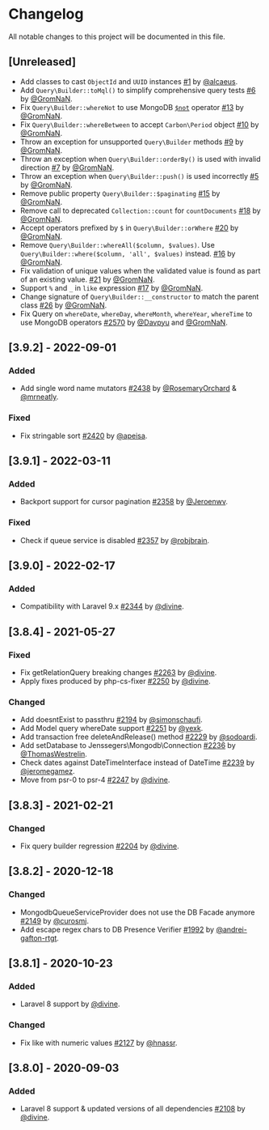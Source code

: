 # Changelog
All notable changes to this project will be documented in this file.

## [Unreleased]

- Add classes to cast `ObjectId` and `UUID` instances [#1](https://github.com/GromNaN/laravel-mongodb/pull/1) by [@alcaeus](https://github.com/alcaeus).
- Add `Query\Builder::toMql()` to simplify comprehensive query tests [#6](https://github.com/GromNaN/laravel-mongodb/pull/6) by [@GromNaN](https://github.com/GromNaN).
- Fix `Query\Builder::whereNot` to use MongoDB [`$not`](https://www.mongodb.com/docs/manual/reference/operator/query/not/) operator [#13](https://github.com/GromNaN/laravel-mongodb/pull/13) by [@GromNaN](https://github.com/GromNaN).
- Fix `Query\Builder::whereBetween` to accept `Carbon\Period` object [#10](https://github.com/GromNaN/laravel-mongodb/pull/10) by [@GromNaN](https://github.com/GromNaN).
- Throw an exception for unsupported `Query\Builder` methods [#9](https://github.com/GromNaN/laravel-mongodb/pull/9) by [@GromNaN](https://github.com/GromNaN).
- Throw an exception when `Query\Builder::orderBy()` is used with invalid direction [#7](https://github.com/GromNaN/laravel-mongodb/pull/7) by [@GromNaN](https://github.com/GromNaN).
- Throw an exception when `Query\Builder::push()` is used incorrectly [#5](https://github.com/GromNaN/laravel-mongodb/pull/5) by [@GromNaN](https://github.com/GromNaN).
- Remove public property `Query\Builder::$paginating` [#15](https://github.com/GromNaN/laravel-mongodb/pull/15) by [@GromNaN](https://github.com/GromNaN).
- Remove call to deprecated `Collection::count` for `countDocuments` [#18](https://github.com/GromNaN/laravel-mongodb/pull/18) by [@GromNaN](https://github.com/GromNaN).
- Accept operators prefixed by `$` in `Query\Builder::orWhere` [#20](https://github.com/GromNaN/laravel-mongodb/pull/20) by [@GromNaN](https://github.com/GromNaN).
- Remove `Query\Builder::whereAll($column, $values)`. Use `Query\Builder::where($column, 'all', $values)` instead. [#16](https://github.com/GromNaN/laravel-mongodb/pull/16) by [@GromNaN](https://github.com/GromNaN).
- Fix validation of unique values when the validated value is found as part of an existing value. [#21](https://github.com/GromNaN/laravel-mongodb/pull/21) by [@GromNaN](https://github.com/GromNaN).
- Support `%` and `_` in `like` expression [#17](https://github.com/GromNaN/laravel-mongodb/pull/17) by [@GromNaN](https://github.com/GromNaN).
- Change signature of `Query\Builder::__constructor` to match the parent class [#26](https://github.com/GromNaN/laravel-mongodb-private/pull/26) by [@GromNaN](https://github.com/GromNaN).
- Fix Query on `whereDate`, `whereDay`, `whereMonth`, `whereYear`, `whereTime` to use MongoDB operators [#2570](https://github.com/jenssegers/laravel-mongodb/pull/2376) by [@Davpyu](https://github.com/Davpyu) and [@GromNaN](https://github.com/GromNaN).

## [3.9.2] - 2022-09-01

### Added
- Add single word name mutators [#2438](https://github.com/jenssegers/laravel-mongodb/pull/2438) by [@RosemaryOrchard](https://github.com/RosemaryOrchard) & [@mrneatly](https://github.com/mrneatly).

### Fixed
- Fix stringable sort [#2420](https://github.com/jenssegers/laravel-mongodb/pull/2420) by [@apeisa](https://github.com/apeisa).

## [3.9.1] - 2022-03-11

### Added
- Backport support for cursor pagination [#2358](https://github.com/jenssegers/laravel-mongodb/pull/2358) by [@Jeroenwv](https://github.com/Jeroenwv).

### Fixed
- Check if queue service is disabled [#2357](https://github.com/jenssegers/laravel-mongodb/pull/2357) by [@robjbrain](https://github.com/robjbrain).

## [3.9.0] - 2022-02-17

### Added
- Compatibility with Laravel 9.x [#2344](https://github.com/jenssegers/laravel-mongodb/pull/2344) by [@divine](https://github.com/divine).

## [3.8.4] - 2021-05-27

### Fixed
- Fix getRelationQuery breaking changes [#2263](https://github.com/jenssegers/laravel-mongodb/pull/2263) by [@divine](https://github.com/divine).
- Apply fixes produced by php-cs-fixer [#2250](https://github.com/jenssegers/laravel-mongodb/pull/2250) by [@divine](https://github.com/divine).

### Changed
- Add doesntExist to passthru [#2194](https://github.com/jenssegers/laravel-mongodb/pull/2194) by [@simonschaufi](https://github.com/simonschaufi).
- Add Model query whereDate support [#2251](https://github.com/jenssegers/laravel-mongodb/pull/2251) by [@yexk](https://github.com/yexk).
- Add transaction free deleteAndRelease() method [#2229](https://github.com/jenssegers/laravel-mongodb/pull/2229) by [@sodoardi](https://github.com/sodoardi).
- Add setDatabase to Jenssegers\Mongodb\Connection [#2236](https://github.com/jenssegers/laravel-mongodb/pull/2236) by [@ThomasWestrelin](https://github.com/ThomasWestrelin).
- Check dates against DateTimeInterface instead of DateTime [#2239](https://github.com/jenssegers/laravel-mongodb/pull/2239) by [@jeromegamez](https://github.com/jeromegamez).
- Move from psr-0 to psr-4 [#2247](https://github.com/jenssegers/laravel-mongodb/pull/2247) by [@divine](https://github.com/divine).

## [3.8.3] - 2021-02-21

### Changed
- Fix query builder regression [#2204](https://github.com/jenssegers/laravel-mongodb/pull/2204) by [@divine](https://github.com/divine).

## [3.8.2] - 2020-12-18

### Changed
- MongodbQueueServiceProvider does not use the DB Facade anymore [#2149](https://github.com/jenssegers/laravel-mongodb/pull/2149) by [@curosmj](https://github.com/curosmj).
- Add escape regex chars to DB Presence Verifier [#1992](https://github.com/jenssegers/laravel-mongodb/pull/1992) by [@andrei-gafton-rtgt](https://github.com/andrei-gafton-rtgt).

## [3.8.1] - 2020-10-23

### Added
- Laravel 8 support by [@divine](https://github.com/divine).

### Changed
- Fix like with numeric values [#2127](https://github.com/jenssegers/laravel-mongodb/pull/2127) by [@hnassr](https://github.com/hnassr).

## [3.8.0] - 2020-09-03

### Added
- Laravel 8 support & updated versions of all dependencies [#2108](https://github.com/jenssegers/laravel-mongodb/pull/2108) by [@divine](https://github.com/divine).
